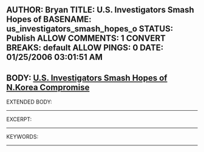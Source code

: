 AUTHOR: Bryan
TITLE: U.S. Investigators Smash Hopes of
BASENAME: us_investigators_smash_hopes_o
STATUS: Publish
ALLOW COMMENTS: 1
CONVERT BREAKS: __default__
ALLOW PINGS: 0
DATE: 01/25/2006 03:01:51 AM
-----
BODY:
<a title="Digital Chosunilbo (English Edition) : Daily News in English About Korea" href="http://english.chosun.com/w21data/html/news/200601/200601230015.html">U.S. Investigators Smash Hopes of N.Korea Compromise</a>
-----
EXTENDED BODY:

-----
EXCERPT:

-----
KEYWORDS:

-----


